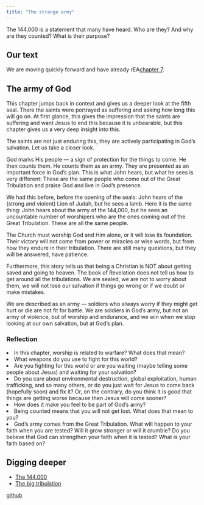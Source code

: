 ```yaml
---
title: "The strange army"
---
```



The 144,000 is a statement that many have heard. Who are they? And why are they counted? What is their purpose?


## Our text

<a name="c775"></a>
We are moving quickly forward and have already rEA[chapter 7](https://www.bibleserver.com/NIV/Revelation7).


## The army of God

<a name="681a"></a>
This chapter jumps back in context and gives us a deeper look at the fifth seal. There the saints were portrayed as suffering and asking how long this will go on. At first glance, this gives the impression that the saints are suffering and want Jesus to end this because it is unbearable, but this chapter gives us a very deep insight into this.

The saints are not just enduring this, they are actively participating in God’s salvation. Let us take a closer look.

God marks His people — a sign of protection for the things to come. He then counts them. He counts them as an army. They are presented as an important force in God’s plan. This is what John hears, but what he sees is very different: These are the same people who come out of the Great Tribulation and praise God and live in God’s presence.

We had this before, before the opening of the seals: John hears of the (strong and violent) Lion of Judah, but he sees a lamb. Here it is the same thing: John hears about the army of the 144,000, but he sees an uncountable number of worshipers who are the ones coming out of the Great Tribulation. These are all the same people.

The Church must worship God and Him alone, or it will lose its foundation. Their victory will not come from power or miracles or wise words, but from how they endure in their tribulation. There are still many questions, but they will be answered, have patience.

Furthermore, this story tells us that being a Christian is NOT about getting saved and going to heaven. The book of Revelation does not tell us how to get around all the tribulations. We are sealed, we are not to worry about them, we will not lose our salvation if things go wrong or if we doubt or make mistakes.

We are described as an army — soldiers who always worry if they might get hurt or die are not fit for battle. We are soldiers in God’s army, but not an army of violence, but of worship and endurance, and we win when we stop looking at our own salvation, but at God’s plan.


### Reflection

<a name="8e53"></a>
<li id="2736">In this chapter, worship is related to warfare? What does that mean?</li><li id="dceb">What weapons do you use to fight for this world?</li><li id="5a66">Are you fighting for this world or are you waiting (maybe telling some people about Jesus) and waiting for your salvation?</li><li id="c4ce">Do you care about environmental destruction, global exploitation, human trafficking, and so many others, or do you just wait for Jesus to come back (hopefully soon) and fix it? Or, on the contrary, do you think it is good that things are getting worse because then Jesus will come sooner?</li><li id="7916">How does it make you feel to be part of God’s army?</li><li id="3299">Being counted means that you will not get lost. What does that mean to you?</li><li id="42ed">God’s army comes from the Great Tribulation. What will happen to your faith when you are tested? Will it grow stronger or will it crumble? Do you believe that God can strengthen your faith when it is tested? What is your faith based on?</li>






## Digging deeper

<a name="06f1"></a>
- [The 144.000](../../../content/army/expl/the-144000/index.html)
- [The big tribulation](../../../content/army/expl/the-end-time-and-the-great-tribulation/index.html)







[github](https://github.com/revelation-today/revelation-today/blob/main/exampleSite/content/docs/content/army/appl/the-strange-army.md)
